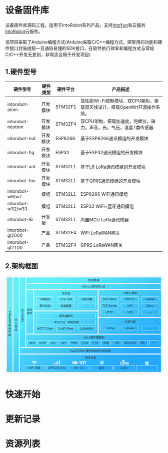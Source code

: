 # 设备固件库

设备固件库源码工程，适用于IntoRobot系列产品，支持[IntoYun](https://www.intoyun.com/)和云服务[IntoRobot](https://www.intorobot.com/)云服务。

该项目采取了Arduino编程方式(Arduino采取C/C++编程方式，把常用的功能和硬件接口封装成统一且通俗易懂的SDK接口，在软件执行效率和编程方式与常规C/C++开发无差别，非常适合用于开发项目)

## 1.硬件型号

| 硬件型号  | 硬件类型 | 硬件平台 | 产品描述 |
|--------|--------|-------|--------|
|intorobot-atom|开发模块|STM32F1|高性能Wi-Fi控制模块，双CPU架构，板载双天线设计，搭载OpenWrt开源操作系统。|
|intorobot-neutron|开发模块|STM32F4|双CPU架构，搭载加速度，陀螺仪，磁力，声音，光，气压，温度7类传感器|
|intorobot-nut|开发模块|ESP8266|基于ESP8266通讯模组的开发模块|
|intorobot-fig|开发模块|ESP32|基于ESP32通讯模组的开发模块|
|intorobot-ant|开发模块|STM32L1|基于L6 LoRa通讯模组的开发模块|
|intorobot-fox|开发模块|STM32L1|基于GPRS通讯模组的开发模块 |
|intorobot-w6/w7|模组|STM32L1|ESP8266 WiFi通讯模组|
|intorobot-w32/w33|模组|STM32L1|ESP32 WiFi+蓝牙通讯模组|
|intorobot-l6|开发板|STM32L1|内置MCU LoRa通讯模组|
|intorobot-gl2000|产品|STM32F4|WiFi LoRaWAN网关|
|intorobot-gl2100|产品|STM32F4|GPRS LoRaWAN网关|

## 2.架构框图

![架构框图](/docs/images/software-architecture-firmware.png)

# 快速开始


# 更新记录


# 资源列表


